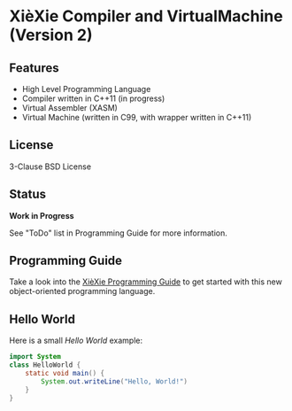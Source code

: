 XièXie Compiler and VirtualMachine (Version 2)
==============================================

Features
--------

- High Level Programming Language
- Compiler written in C++11 (in progress)
- Virtual Assembler (XASM)
- Virtual Machine (written in C99, with wrapper written in C++11)

License
-------

3-Clause BSD License

Status
------

**Work in Progress**

See "ToDo" list in Programming Guide for more information.

Programming Guide
-----------------

Take a look into the [XièXie Programming Guide](docu/TeX/xiexie-programming-guide.pdf)
to get started with this new object-oriented programming language.

Hello World
-----------

Here is a small *Hello World* example:
```java
import System
class HelloWorld {
	static void main() {
		System.out.writeLine("Hello, World!")
	}
}
```
